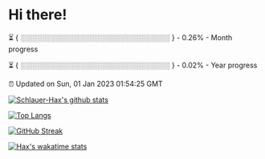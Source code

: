 # Hi there!

⏳ { ░░░░░░░░░░░░░░░░░░░░░░░░░░░░░░ } - 0.26% - Month progress

⏳ { ░░░░░░░░░░░░░░░░░░░░░░░░░░░░░░ } - 0.02% - Year progress

⏰ Updated on Sun, 01 Jan 2023 01:54:25 GMT


[![Schlauer-Hax's github stats](https://github-readme-stats.vercel.app/api?username=Schlauer-Hax&show_icons=true&theme=dark&count_private=true)](https://github.com/Schlauer-Hax)


[![Top Langs](https://github-readme-stats.vercel.app/api/top-langs/?username=Schlauer-Hax&layout=compact&theme=dark)](https://github.com/Schlauer-Hax?tab=repositories)

[![GitHub Streak](https://streak-stats.demolab.com?user=Schlauer-Hax&theme=dark)](https://git.io/streak-stats)

[![Hax's wakatime stats](https://github-readme-stats.vercel.app/api/wakatime?username=Hax&theme=dark)](https://wakatime.com/@Hax)

